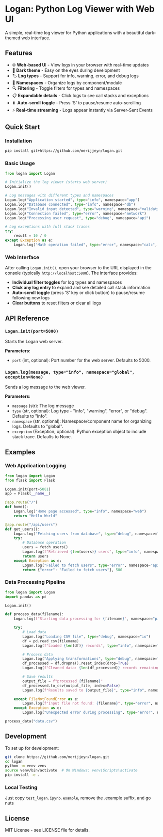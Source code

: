 # Logan: Python Log Viewer with Web UI

A simple, real-time log viewer for Python applications with a beautiful dark-themed web interface.

## Features

- 🌐 **Web-based UI** - View logs in your browser with real-time updates
- 🎨 **Dark theme** - Easy on the eyes during development
- 🏷️ **Log types** - Support for info, warning, error, and debug logs
- 📁 **Namespaces** - Organize logs by component/module
- 🔍 **Filtering** - Toggle filters for types and namespaces
- 📋 **Expandable details** - Click logs to see call stacks and exceptions
- ⏸️ **Auto-scroll toggle** - Press 'S' to pause/resume auto-scrolling
- ⚡ **Real-time streaming** - Logs appear instantly via Server-Sent Events

## Quick Start

### Installation

```bash
pip install git+https://github.com/merijjeyn/logan.git
```

### Basic Usage

```python
from logan import Logan

# Initialize the log viewer (starts web server)
Logan.init()

# Log messages with different types and namespaces
Logan.log("Application started", type="info", namespace="app")
Logan.log("Database connected", type="info", namespace="db")
Logan.log("Invalid input detected", type="warning", namespace="validation")
Logan.log("Connection failed", type="error", namespace="network")
Logan.log("Processing user request", type="debug", namespace="api")

# Log exceptions with full stack traces
try:
    result = 10 / 0
except Exception as e:
    Logan.log("Math operation failed", type="error", namespace="calc", exception=e)
```

### Web Interface

After calling `Logan.init()`, open your browser to the URL displayed in the console (typically `http://localhost:5000`). The interface provides:

- **Individual filter toggles** for log types and namespaces
- **Click any log entry** to expand and see detailed call stack information
- **Auto-scroll toggle** (press 'S' key or click button) to pause/resume following new logs
- **Clear buttons** to reset filters or clear all logs

## API Reference

### `Logan.init(port=5000)`

Starts the Logan web server.

**Parameters:**

- `port` (int, optional): Port number for the web server. Defaults to 5000.

### `Logan.log(message, type="info", namespace="global", exception=None)`

Sends a log message to the web viewer.

**Parameters:**

- `message` (str): The log message
- `type` (str, optional): Log type - "info", "warning", "error", or "debug". Defaults to "info".
- `namespace` (str, optional): Namespace/component name for organizing logs. Defaults to "global".
- `exception` (Exception, optional): Python exception object to include stack trace. Defaults to None.

## Examples

### Web Application Logging

```python
from logan import Logan
from flask import Flask

Logan.init(port=5001)
app = Flask(__name__)

@app.route("/")
def home():
    Logan.log("Home page accessed", type="info", namespace="web")
    return "Hello World"

@app.route("/api/users")
def get_users():
    Logan.log("Fetching users from database", type="debug", namespace="api")
    try:
        # Database operation
        users = fetch_users()
        Logan.log(f"Retrieved {len(users)} users", type="info", namespace="api")
        return users
    except Exception as e:
        Logan.log("Failed to fetch users", type="error", namespace="api", exception=e)
        return {"error": "Failed to fetch users"}, 500
```

### Data Processing Pipeline

```python
from logan import Logan
import pandas as pd

Logan.init()

def process_data(filename):
    Logan.log(f"Starting data processing for {filename}", namespace="pipeline")

    try:
        # Load data
        Logan.log("Loading CSV file", type="debug", namespace="io")
        df = pd.read_csv(filename)
        Logan.log(f"Loaded {len(df)} records", type="info", namespace="io")

        # Process data
        Logan.log("Applying transformations", type="debug", namespace="transform")
        df_processed = df.dropna().reset_index(drop=True)
        Logan.log(f"Cleaned data: {len(df_processed)} records remaining", namespace="transform")

        # Save results
        output_file = f"processed_{filename}"
        df_processed.to_csv(output_file, index=False)
        Logan.log(f"Results saved to {output_file}", type="info", namespace="io")

    except FileNotFoundError as e:
        Logan.log(f"Input file not found: {filename}", type="error", namespace="io", exception=e)
    except Exception as e:
        Logan.log("Unexpected error during processing", type="error", namespace="pipeline", exception=e)

process_data("data.csv")
```

## Development

To set up for development:

```bash
git clone https://github.com/merijjeyn/logan.git
cd logan
python -m venv venv
source venv/bin/activate  # On Windows: venv\Scripts\activate
pip install -e .
```

### Local Testing

Just copy `test_logan.ipynb.example`, remove the .example suffix, and go nuts

## License

MIT License - see LICENSE file for details.
